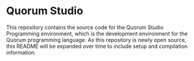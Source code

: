 # Quorum Studio #

This repository contains the source code for the Quorum Studio Programming environment, which is the development environment for the Quorum programming language. As this repository is newly open source, this README will be expanded over time to include setup and compilation information.
